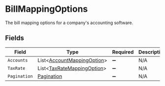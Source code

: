 # BillMappingOptions

The bill mapping options for a company's accounting software.


## Fields

| Field                                                                         | Type                                                                          | Required                                                                      | Description                                                                   |
| ----------------------------------------------------------------------------- | ----------------------------------------------------------------------------- | ----------------------------------------------------------------------------- | ----------------------------------------------------------------------------- |
| `Accounts`                                                                    | List<[AccountMappingOption](../../Models/Components/AccountMappingOption.md)> | :heavy_minus_sign:                                                            | N/A                                                                           |
| `TaxRate`                                                                     | List<[TaxRateMappingOption](../../Models/Components/TaxRateMappingOption.md)> | :heavy_minus_sign:                                                            | N/A                                                                           |
| `Pagination`                                                                  | [Pagination](../../Models/Components/Pagination.md)                           | :heavy_minus_sign:                                                            | N/A                                                                           |
